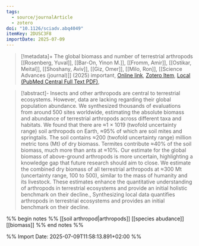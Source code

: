 ```yaml
---
tags:
  - source/journalArticle
  - zotero
doi: "10.1126/sciadv.abq4049"
itemKey: 2DUSC3F8
importDate: 2025-07-09
---
```

>[!metadata]+
> The global biomass and number of terrestrial arthropods
> [[Rosenberg, Yuval]], [[Bar-On, Yinon M.]], [[Fromm, Amir]], [[Ostikar, Meital]], [[Shoshany, Aviv]], [[Giz, Omer]], [[Milo, Ron]], 
> [[Science Advances (journal)]] (2025)
> important, 
> [Online link](https://www.ncbi.nlm.nih.gov/pmc/articles/PMC9897674/), [Zotero Item](zotero://select/library/items/2DUSC3F8), [Local (PubMed Central Full Text PDF)](file://C:/Users/aburg/Documents/references/zotero/storage/3KRDMQ9T/Rosenberg2025_globalbiomass.pdf), 

>[!abstract]-
>Insects and other arthropods are central to terrestrial ecosystems. However, data are lacking regarding their global population abundance. We synthesized thousands of evaluations from around 500 sites worldwide, estimating the absolute biomass and abundance of terrestrial arthropods across different taxa and habitats. We found that there are ≈1 × 1019 (twofold uncertainty range) soil arthropods on Earth, ≈95% of which are soil mites and springtails. The soil contains ≈200 (twofold uncertainty range) million metric tons (Mt) of dry biomass. Termites contribute ≈40% of the soil biomass, much more than ants at ≈10%. Our estimate for the global biomass of above-ground arthropods is more uncertain, highlighting a knowledge gap that future research should aim to close. We estimate the combined dry biomass of all terrestrial arthropods at ≈300 Mt (uncertainty range, 100 to 500), similar to the mass of humanity and its livestock. These estimates enhance the quantitative understanding of arthropods in terrestrial ecosystems and provide an initial holistic benchmark on their decline., Synthesizing local data quantifies arthropods in terrestrial ecosystems and provides an initial benchmark on their decline.

%% begin notes %%
[[soil arthropod|arthropods]] [[species abudance]] [[biomass]]
%% end notes %%

%% Import Date: 2025-07-09T11:58:13.891+02:00 %%
